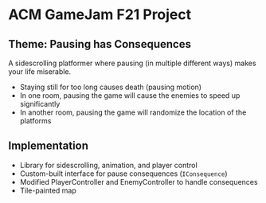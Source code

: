 # ACM GameJam F21 Project

## Theme: Pausing has Consequences
A sidescrolling platformer where pausing (in multiple different ways) makes your life miserable.
* Staying still for too long causes death (pausing motion)
* In one room, pausing the game will cause the enemies to speed up significantly
* In another room, pausing the game will randomize the location of the platforms

## Implementation
* Library for sidescrolling, animation, and player control
* Custom-built interface for pause consequences (`IConsequence`)
* Modified PlayerController and EnemyController to handle consequences
* Tile-painted map 

